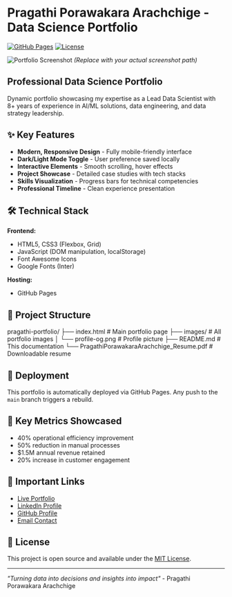 # Pragathi Porawakara Arachchige - Data Science Portfolio

[![GitHub Pages](https://img.shields.io/badge/View-Live%20Portfolio-blue?style=flat-square)](https://pragathim007.github.io/pragathi-portfolio/)
[![License](https://img.shields.io/badge/License-MIT-green.svg)](https://opensource.org/licenses/MIT)

![Portfolio Screenshot](./images/portfolio-screenshot.png) *(Replace with your actual screenshot path)*

## Professional Data Science Portfolio

Dynamic portfolio showcasing my expertise as a Lead Data Scientist with 8+ years of experience in AI/ML solutions, data engineering, and data strategy leadership.

## ✨ Key Features

- **Modern, Responsive Design** - Fully mobile-friendly interface
- **Dark/Light Mode Toggle** - User preference saved locally
- **Interactive Elements** - Smooth scrolling, hover effects
- **Project Showcase** - Detailed case studies with tech stacks
- **Skills Visualization** - Progress bars for technical competencies
- **Professional Timeline** - Clean experience presentation

## 🛠 Technical Stack

**Frontend:**
- HTML5, CSS3 (Flexbox, Grid)
- JavaScript (DOM manipulation, localStorage)
- Font Awesome Icons
- Google Fonts (Inter)

**Hosting:**
- GitHub Pages

## 📂 Project Structure
pragathi-portfolio/
├── index.html # Main portfolio page
├── images/ # All portfolio images
│ └── profile-og.png # Profile picture
├── README.md # This documentation
└── PragathiPorawakaraArachchige_Resume.pdf # Downloadable resume


## 🚀 Deployment

This portfolio is automatically deployed via GitHub Pages. Any push to the `main` branch triggers a rebuild.

## 🎯 Key Metrics Showcased

- 40% operational efficiency improvement
- 50% reduction in manual processes
- $1.5M annual revenue retained
- 20% increase in customer engagement

## 🔗 Important Links

- [Live Portfolio](https://pragathim007.github.io/pragathi-portfolio/)
- [LinkedIn Profile](https://www.linkedin.com/in/pragathi-madushinie/)
- [GitHub Profile](https://github.com/PragathiM007)
- [Email Contact](mailto:prmadushini@gmail.com)

## 📜 License

This project is open source and available under the [MIT License](LICENSE).

---

*"Turning data into decisions and insights into impact"* - Pragathi Porawakara Arachchige

